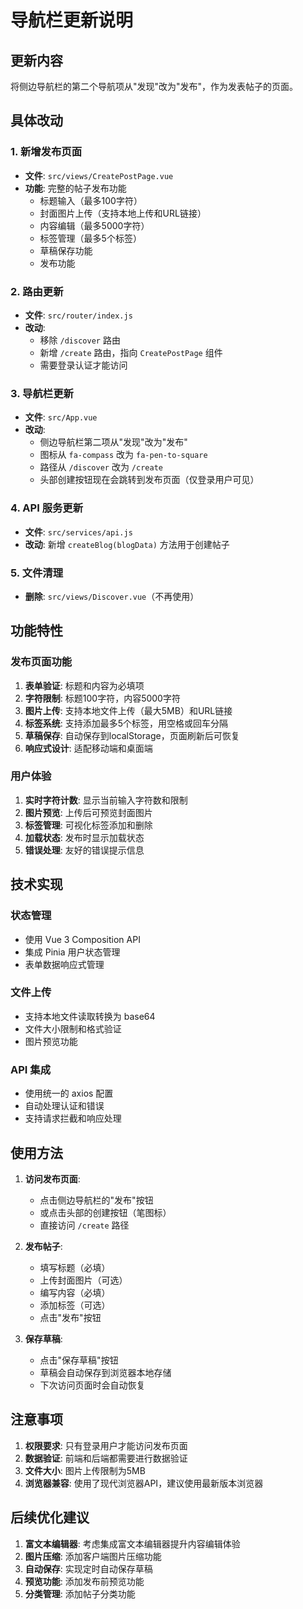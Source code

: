 # 导航栏更新说明

## 更新内容

将侧边导航栏的第二个导航项从"发现"改为"发布"，作为发表帖子的页面。

## 具体改动

### 1. 新增发布页面
- **文件**: `src/views/CreatePostPage.vue`
- **功能**: 完整的帖子发布功能
  - 标题输入（最多100字符）
  - 封面图片上传（支持本地上传和URL链接）
  - 内容编辑（最多5000字符）
  - 标签管理（最多5个标签）
  - 草稿保存功能
  - 发布功能

### 2. 路由更新
- **文件**: `src/router/index.js`
- **改动**: 
  - 移除 `/discover` 路由
  - 新增 `/create` 路由，指向 `CreatePostPage` 组件
  - 需要登录认证才能访问

### 3. 导航栏更新
- **文件**: `src/App.vue`
- **改动**:
  - 侧边导航栏第二项从"发现"改为"发布"
  - 图标从 `fa-compass` 改为 `fa-pen-to-square`
  - 路径从 `/discover` 改为 `/create`
  - 头部创建按钮现在会跳转到发布页面（仅登录用户可见）

### 4. API 服务更新
- **文件**: `src/services/api.js`
- **改动**: 新增 `createBlog(blogData)` 方法用于创建帖子

### 5. 文件清理
- **删除**: `src/views/Discover.vue`（不再使用）

## 功能特性

### 发布页面功能
1. **表单验证**: 标题和内容为必填项
2. **字符限制**: 标题100字符，内容5000字符
3. **图片上传**: 支持本地文件上传（最大5MB）和URL链接
4. **标签系统**: 支持添加最多5个标签，用空格或回车分隔
5. **草稿保存**: 自动保存到localStorage，页面刷新后可恢复
6. **响应式设计**: 适配移动端和桌面端

### 用户体验
1. **实时字符计数**: 显示当前输入字符数和限制
2. **图片预览**: 上传后可预览封面图片
3. **标签管理**: 可视化标签添加和删除
4. **加载状态**: 发布时显示加载状态
5. **错误处理**: 友好的错误提示信息

## 技术实现

### 状态管理
- 使用 Vue 3 Composition API
- 集成 Pinia 用户状态管理
- 表单数据响应式管理

### 文件上传
- 支持本地文件读取转换为 base64
- 文件大小限制和格式验证
- 图片预览功能

### API 集成
- 使用统一的 axios 配置
- 自动处理认证和错误
- 支持请求拦截和响应处理

## 使用方法

1. **访问发布页面**: 
   - 点击侧边导航栏的"发布"按钮
   - 或点击头部的创建按钮（笔图标）
   - 直接访问 `/create` 路径

2. **发布帖子**:
   - 填写标题（必填）
   - 上传封面图片（可选）
   - 编写内容（必填）
   - 添加标签（可选）
   - 点击"发布"按钮

3. **保存草稿**:
   - 点击"保存草稿"按钮
   - 草稿会自动保存到浏览器本地存储
   - 下次访问页面时会自动恢复

## 注意事项

1. **权限要求**: 只有登录用户才能访问发布页面
2. **数据验证**: 前端和后端都需要进行数据验证
3. **文件大小**: 图片上传限制为5MB
4. **浏览器兼容**: 使用了现代浏览器API，建议使用最新版本浏览器

## 后续优化建议

1. **富文本编辑器**: 考虑集成富文本编辑器提升内容编辑体验
2. **图片压缩**: 添加客户端图片压缩功能
3. **自动保存**: 实现定时自动保存草稿
4. **预览功能**: 添加发布前预览功能
5. **分类管理**: 添加帖子分类功能 